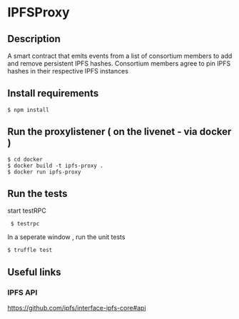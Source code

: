 # IPFSProxy

## Description

A smart contract that emits events from a list of consortium members to add and remove persistent IPFS hashes.
Consortium members agree to pin IPFS hashes in their respective IPFS instances

## Install requirements

``` $ npm install ```

## Run the proxylistener ( on the livenet - via docker )

```
$ cd docker 
$ docker build -t ipfs-proxy .
$ docker run ipfs-proxy
```

## Run the tests

start testRPC

``` $ testrpc```

In a seperate window , run the unit tests

``` $ truffle test ```

## Useful links

### IPFS API

https://github.com/ipfs/interface-ipfs-core#api





